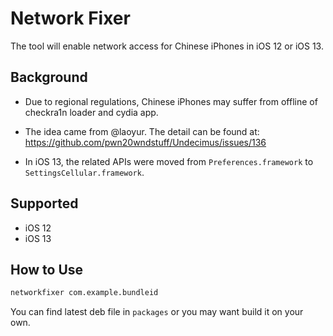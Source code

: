 # Network Fixer

The tool will enable network access for Chinese iPhones in iOS 12 or iOS 13. 

## Background

* Due to regional regulations, Chinese iPhones may suffer from offline of checkra1n loader and cydia app.

* The idea came from @laoyur. The detail can be found at: https://github.com/pwn20wndstuff/Undecimus/issues/136

* In iOS 13, the related APIs were moved from `Preferences.framework` to `SettingsCellular.framework`.

## Supported

* iOS 12
* iOS 13

## How to Use

```bash
networkfixer com.example.bundleid
```

You can find latest deb file in `packages` or you may want build it on your own.
